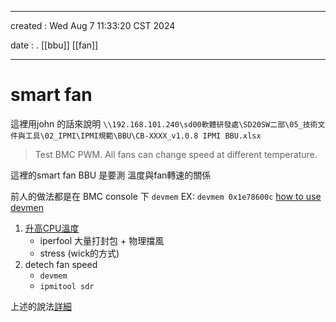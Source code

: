 -------------------------------------------------------------------------------
created	:	Wed Aug  7 11:33:20 CST 2024

date	:	.
[[bbu]] [[fan]]

-------------------------------------------------------------------------------

#  smart fan  #


這裡用john 的話來說明 `\\192.168.101.240\sd00軟體研發處\SD20SW二部\05_技術文件與工具\02_IPMI\IPMI規範\BBU\CB-XXXX_v1.0.8 IPMI BBU.xlsx`
> Test BMC PWM. All fans can change speed at different temperature.

這裡的smart fan  BBU
是要測 溫度與fan轉速的關係

前人的做法都是在 BMC console 下
`devmem`
EX: `devmem 0x1e78600c`
[how to use devmen](./devmem.md)


1. [升高CPU溫度](./devmem.md#increase-the-temperature)
   + iperfool 大量打封包 + 物理擋風
   + stress (wick的方式)
2. detech fan speed
   + `devmem`
   + `ipmitool sdr`

上述的說法[詳細](./devmem.md)
